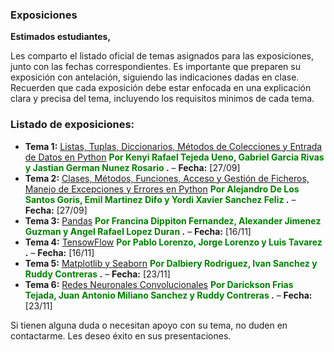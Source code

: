 ### Exposiciones

**Estimados estudiantes,**

Les comparto el listado oficial de temas asignados para las exposiciones, junto con las fechas correspondientes. Es importante que preparen su exposición con antelación, siguiendo las indicaciones dadas en clase. Recuerden que cada exposición debe estar enfocada en una explicación clara y precisa del tema, incluyendo los requisitos minimos de cada tema.

### Listado de exposiciones:

- **Tema 1:** [Listas, Tuplas, Diccionarios, Métodos de Colecciones y Entrada de Datos en Python](Lista-tupla-diccionario.md) **<span style="color:green"> Por Kenyi Rafael Tejeda Ueno, Gabriel Garcia Rivas y Jastian German Nunez Rosario </span>.** – **Fecha:** [27/09]
- **Tema 2:** [Clases, Métodos, Funciones, Acceso y Gestión de Ficheros, Manejo de Excepciones y Errores en Python](Funciones-metodos-ficheros-excepciones.md) **<span style="color:green"> Por Alejandro De Los Santos Goris, Emil Martinez Difo y Yordi Xavier Sanchez Feliz </span>.** – **Fecha:** [27/09]
- **Tema 3:** [Pandas](pandas-numpy-df.md) **<span style="color:green"> Por Francina Dippiton Fernandez, Alexander Jimenez Guzman y Angel Rafael Lopez Duran </span>.** – **Fecha:** [16/11]
- **Tema 4:** [TensowFlow](tensowflow-regresion.md) **<span style="color:green"> Por Pablo Lorenzo, Jorge Lorenzo y Luis Tavarez </span>.** – **Fecha:** [16/11]
- **Tema 5:** [Matplotlib y Seaborn](matplotlib-seaborn.md) **<span style="color:green"> Por Dalbiery Rodriguez, Ivan Sanchez y Ruddy Contreras </span>.** – **Fecha:** [23/11]
- **Tema 6:** [Redes Neuronales Convolucionales](redes-neuronal.md) **<span style="color:green"> Por Darickson Frias Tejada, Juan Antonio Miliano Sanchez y Ruddy Contreras </span>.** – **Fecha:** [23/11]

Si tienen alguna duda o necesitan apoyo con su tema, no duden en contactarme. Les deseo éxito en sus presentaciones.
